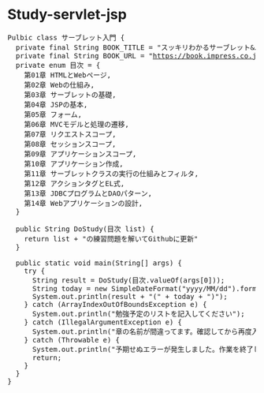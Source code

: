 # Study-servlet-jsp

<pre>
Pulbic class サーブレット入門 {
  private final String BOOK_TITLE = "スッキリわかるサーブレット&JSP入門";
  private final String BOOK_URL = "<a href="https://book.impress.co.jp/books/1118101130">https://book.impress.co.jp/books/1118101130</a>";
  private enum 目次 = { 
    第01章 HTMLとWebページ,
    第02章 Webの仕組み,
    第03章 サーブレットの基礎,
    第04章 JSPの基本,
    第05章 フォーム,
    第06章 MVCモデルと処理の遷移,
    第07章 リクエストスコープ,
    第08章 セッションスコープ,
    第09章 アプリケーションスコープ,
    第10章 アプリケーション作成,
    第11章 サーブレットクラスの実行の仕組みとフィルタ,
    第12章 アクションタグとEL式,
    第13章 JDBCプログラムとDAOパターン,
    第14章 Webアプリケーションの設計,
  }

  public String DoStudy(目次 list) {
    return list + "の練習問題を解いてGithubに更新"
  }

  public static void main(String[] args) {
    try {
      String result = DoStudy(目次.valueOf(args[0]));
      String today = new SimpleDateFormat("yyyy/MM/dd").format(new GregorianCalendar().getTime());
      System.out.println(result + "(" + today + ")");
    } catch (ArrayIndexOutOfBoundsException e) {
      System.out.println("勉強予定のリストを記入してください");
    } catch (IllegalArgumentException e) {
      System.out.println("章の名前が間違ってます。確認してから再度入力ください");
    } catch (Throwable e) {
      System.out.println("予期せぬエラーが発生しました。作業を終了します");
      return;
    }
  }
}
</pre>
